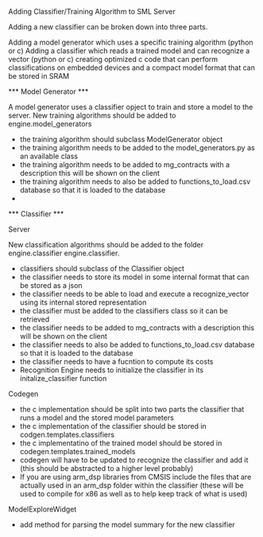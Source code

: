 Adding Classifier/Training Algorithm to SML Server


Adding a new classifier can be broken down into three parts.

Adding a model generator which uses a specific training algorithm (python or c)
Adding a classifier which reads a trained model and can recognize a vector (python or c)
creating optimized c code that can perform classifications on embedded devices and a compact model format that can be stored in SRAM


*** Model Generator ***

A model generator uses a classifier opject to train and store a model to the server. New training algorithms should be added to
engine.model_generators

* the training algorithm should subclass ModelGenerator object
* the training algorithm needs to be added to the model_generators.py as an available class
* the training algorithm needs to be added to mg_contracts with a description this will be shown on the client
* the training algorithm needs to also be added to functions_to_load.csv database so that it is loaded to the database
*

*** Classifier ***

Server

New classification algorithms should be added to the folder engine.classifier
engine.classifier.

* classifiers should subclass of the Classifier object
* the classifier needs to store its model in some internal format that can be stored as a json
* the classifier needs to be able to load and execute a recognize_vector using its internal stored representation
* the classifier must be added to the classifiers class so it can be retrieved
* the classifier needs to be added to mg_contracts with a description this will be shown on the client
* the classifier needs to also be added to functions_to_load.csv database so that it is loaded to the database
* the classifier needs to have a fucntion to compute its costs
* Recognition Engine needs to initialize the classifier in its initalize_classifier function


Codegen

* the c implementation should be split into two parts the classifier that runs a model and the stored model parameters
* the c implementation of the classifier should be stored in codgen.templates.classifiers
* the c implementatino of the trained model should be stored in codegen.templates.trained_models
* codegen will have to be updated to recognize the classifier and add it (this should be abstracted to a higher level probably)
* If you are using arm_dsp libraries from CMSIS include the files that are actually used in an arm_dsp folder within the classifier 
    (these will be used to compile for x86 as well as to help keep track of what is used)

ModelExploreWidget

 * add method for parsing the model summary for the new classifier





